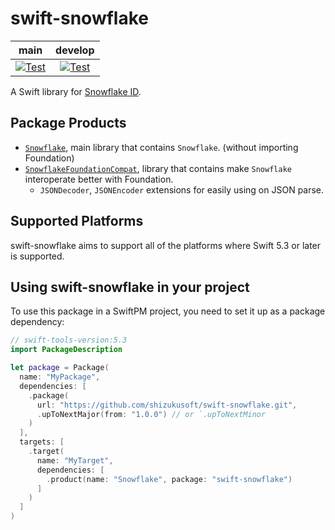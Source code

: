 # swift-snowflake

| **main** | **develop** |
|:---:|:---:|
| [![Test](https://github.com/shizukusoft/swift-snowflake/actions/workflows/test.yml/badge.svg?branch=main)](https://github.com/shizukusoft/swift-snowflake/actions/workflows/test.yml) | [![Test](https://github.com/shizukusoft/swift-snowflake/actions/workflows/test.yml/badge.svg?branch=develop)](https://github.com/shizukusoft/swift-snowflake/actions/workflows/test.yml) |

A Swift library for [Snowflake ID](https://en.wikipedia.org/wiki/Snowflake_ID).

## Package Products

* [`Snowflake`](https://shizukusoft.github.io/swift-snowflake/documentation/snowflake), main library that contains `Snowflake`. (without importing Foundation)
* [`SnowflakeFoundationCompat`](https://shizukusoft.github.io/swift-snowflake/documentation/snowflakefoundationcompat), library that contains make `Snowflake` interoperate better with Foundation.
  * `JSONDecoder`, `JSONEncoder` extensions for easily using on JSON parse.

## Supported Platforms

swift-snowflake aims to support all of the platforms where Swift 5.3 or later is supported.

## Using **swift-snowflake** in your project

To use this package in a SwiftPM project, you need to set it up as a package dependency:

```swift
// swift-tools-version:5.3
import PackageDescription

let package = Package(
  name: "MyPackage",
  dependencies: [
    .package(
      url: "https://github.com/shizukusoft/swift-snowflake.git", 
      .upToNextMajor(from: "1.0.0") // or `.upToNextMinor
    )
  ],
  targets: [
    .target(
      name: "MyTarget",
      dependencies: [
        .product(name: "Snowflake", package: "swift-snowflake")
      ]
    )
  ]
)
```
